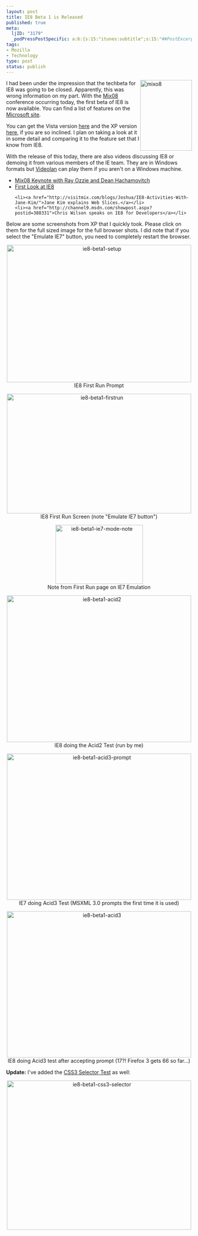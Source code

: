 ```yaml
--- 
layout: post
title: IE8 Beta 1 is Released
published: true
meta: 
  ljID: "3179"
  _podPressPostSpecific: a:6:{s:15:"itunes:subtitle";s:15:"##PostExcerpt##";s:14:"itunes:summary";s:15:"##PostExcerpt##";s:15:"itunes:keywords";s:17:"##WordPressCats##";s:13:"itunes:author";s:10:"##Global##";s:15:"itunes:explicit";s:2:"No";s:12:"itunes:block";s:2:"No";}
tags: 
- Mozilla
- Technology
type: post
status: publish
---
```

<a href="http://www.flickr.com/photos/albill/2312342995/" title="mixo8 by albill, on Flickr"><img src="http://farm4.static.flickr.com/3184/2312342995_390051786a_o.png" align="right" border="0" width="140" height="191" alt="mixo8" /></a>I had been under the impression that the techbeta for IE8 was going to be closed. Apparently, this was wrong information on my part. With the <a href="http://visitmix.com/2008/default.aspx">Mix08</a> conference occurring today, the first beta of IE8 is now available. You can find a list of features on the <a href="http://www.microsoft.com/windows/products/winfamily/ie/ie8/readiness/NewFeatures.htm">Microsoft site</a>.

You can get the Vista version <a href="http://go.microsoft.com/fwlink/?LinkId=110325">here</a> and the XP version <a href="http://go.microsoft.com/fwlink/?LinkId=110324">here</a>, if you are so inclined. I plan on taking a look at it in some detail and comparing it to the feature set that I know from IE8.

With the release of this today, there are also videos discussing IE8 or demoing it from various members of the IE team. They are in Windows formats but <a href="http://www.videolan.org/">Videolan</a> can play them if you aren't on a Windows machine.

<ul>
	<li><a href="http://visitmix.com/blogs/Joshua/Day-1-Keynote/">Mix08 Keynote with Ray Ozzie and Dean Hachamovitch</a></li>
	<li><a href="http://www.on10.net/blogs/larry/First-Look-Internet-Explorer-8/">First Look at IE8</a></li>

	<li><a href="http://visitmix.com/blogs/Joshua/IE8-Activities-With-Jane-Kim/">Jane Kim explains Web Slices.</a></li>
	<li><a href="http://channel9.msdn.com/showpost.aspx?postid=388331">Chris Wilson speaks on IE8 for Developers</a></li>
</ul>

Below are some screenshots from XP that I quickly took. Please click on them for the full sized image for the full browser shots. I did note that if you select the "Emulate IE7" button, you need to completely restart the browser.
<p align="center"><a href="http://www.flickr.com/photos/albill/2312364583/" title="ie8-beta1-setup by albill, on Flickr"><img src="http://farm4.static.flickr.com/3017/2312364583_afcf0f79e6.jpg" width="500" height="372" alt="ie8-beta1-setup" /></a><br>IE8 First Run Prompt</p>
<p align="center"><a href="http://www.flickr.com/photos/albill/2312364609/" title="ie8-beta1-firstrun by albill, on Flickr"><img src="http://farm4.static.flickr.com/3096/2312364609_a36c25fab9.jpg" width="500" height="324" alt="ie8-beta1-firstrun" /></a><br>IE8 First Run Screen (note "Emulate IE7 button")</p>
<p align="center"><a href="http://www.flickr.com/photos/albill/2313174320/" title="ie8-beta1-ie7-mode-note by albill, on Flickr"><img src="http://farm4.static.flickr.com/3035/2313174320_213c4feb22_o.png" width="237" height="160" alt="ie8-beta1-ie7-mode-note" /></a><br>Note from First Run page on IE7 Emulation</p>
<p align="center"><a href="http://www.flickr.com/photos/albill/2313174340/" title="ie8-beta1-acid2 by albill, on Flickr"><img src="http://farm4.static.flickr.com/3094/2313174340_af8926ed5c.jpg" width="500" height="397" alt="ie8-beta1-acid2" /></a><br>IE8 doing the Acid2 Test (run by me)</p>
<p align="center"><a href="http://www.flickr.com/photos/albill/2313174400/" title="ie8-beta1-acid3-prompt by albill, on Flickr"><img src="http://farm4.static.flickr.com/3042/2313174400_9d947bed13.jpg" width="500" height="396" alt="ie8-beta1-acid3-prompt" /></a><br>IE7 doing Acid3 Test (MSXML 3.0 prompts the first time it is used)</p>
<p align="center"><a href="http://www.flickr.com/photos/albill/2313174452/" title="ie8-beta1-acid3 by albill, on Flickr"><img src="http://farm4.static.flickr.com/3079/2313174452_851b43b20a.jpg" width="500" height="396" alt="ie8-beta1-acid3" /></a><br>IE8 doing Acid3 test after accepting prompt (17?! Firefox 3 gets 66 so far...)</p>

<b>Update:</b> I've added the <a href="http://disruptive-innovations.com/zoo/css3tests/selectorTest.html#target">CSS3 Selector Test</a> as well:
<p align="center"><a href="http://www.flickr.com/photos/albill/2312495403/" title="ie8-beta1-css3-selector by albill, on Flickr"><img src="http://farm4.static.flickr.com/3234/2312495403_6401c74593.jpg" width="500" height="404" alt="ie8-beta1-css3-selector" /></a></p>
